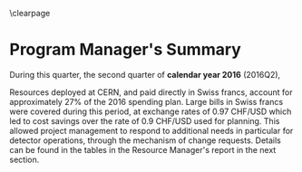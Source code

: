 \clearpage

# Program Manager's Summary

During this quarter, the second quarter of  **calendar year 2016** (2016Q2), 


Resources deployed at CERN, and paid directly in Swiss francs, account for approximately 27% of the 2016 spending plan. Large bills in Swiss francs were covered during this period, at exchange rates of 0.97 CHF/USD which led to cost savings over the rate of 0.9 CHF/USD used for planning. This allowed project management to respond to additional needs in particular for detector operations, through the mechanism of change requests. Details can be found in the tables in the Resource Manager's report in the next section.


